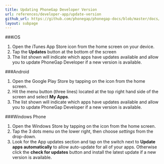 ```yaml
---
title: Updating PhoneGap Developer Version
url: references/developer-app/update-version
github_url: https://github.com/phonegap/phonegap-docs/blob/master/docs/references/developer-app/update-version.html.md
layout: subpage
---
```


###iOS
1. Open the iTunes App Store icon from the home screen on your device.
2. Tap the **Updates** button at the bottom of the screen
3. The list shown will indicate which apps have updates available and allow you to update PhoneGap Developer if a new version is available. 

###Android

1. Open the Google Play Store by tapping on the icon from the home screen.
2. Hit the menu button (three lines) located at the top right hand side of the screen and select **My Apps**.
3. The list shown will indicate which apps have updates available and allow you to update PhoneGap Developer if a new version is available. 

###Windows Phone
1. Open the Windows Store by tapping on the icon from the home screen. 
2. Tap the 3 dots menu on the lower right, then choose *settings* from the drop-down.
3. Look for the App updates section and tap on the switch next to **Update apps automatically** to allow auto-update for all of your apps. Otherwise
 click the **check for updates** button and install the latest update if a new version is available. 
 